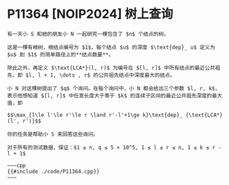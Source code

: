 # P11364 [NOIP2024] 树上查询
```admonish question title = "[P11364 [NOIP2024] 树上查询](https://www.luogu.com.cn/problem/P11364)"
有一天小 S 和她的朋友小 N 一起研究一棵包含了 $n$ 个结点的树。

这是一棵有根树，根结点编号为 $1$，每个结点 $u$ 的深度 $\text{dep}_ u$ 定义为 $u$ 到 $1$ 的简单路径上的**结点数量**。

除此之外，再定义 $\text{LCA*}(l, r)$ 为编号在 $[l, r]$ 中所有结点的最近公共祖先，即 $l, l + 1, \dots , r$ 的公共祖先结点中深度最大的结点。

小 N 对这棵树提出了 $q$ 个询问。在每个询问中，小 N 都会给出三个参数 $l, r, k$，表示他想知道 $[l, r]$ 中任意长度大于等于 $k$ 的连续子区间的最近公共祖先深度的最大值，即

$$\max_{l\le l'\le r'\le r \land r'-l'+1\ge k}\text{dep}_ {\text{LCA*}(l', r')}$$

你的任务是帮助小 S 来回答这些询问。

对于所有的测试数据，保证：$1 ≤ n, q ≤ 5 × 10^5, 1 ≤ l ≤ r ≤ n, 1 ≤ k ≤ r - l + 1$
```

```admonish code
~~~cpp
{{#include ./code/P11364.cpp}}
~~~
```